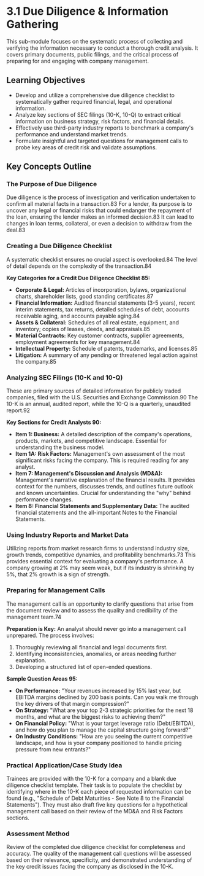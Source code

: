# 3.1 Due Diligence & Information Gathering

This sub-module focuses on the systematic process of collecting and verifying the information necessary to conduct a thorough credit analysis. It covers primary documents, public filings, and the critical process of preparing for and engaging with company management.

## Learning Objectives

- Develop and utilize a comprehensive due diligence checklist to systematically gather required financial, legal, and operational information.
- Analyze key sections of SEC filings (10-K, 10-Q) to extract critical information on business strategy, risk factors, and financial details.
- Effectively use third-party industry reports to benchmark a company's performance and understand market trends.
- Formulate insightful and targeted questions for management calls to probe key areas of credit risk and validate assumptions.

## Key Concepts Outline

### The Purpose of Due Diligence
Due diligence is the process of investigation and verification undertaken to confirm all material facts in a transaction.83
For a lender, its purpose is to uncover any legal or financial risks that could endanger the repayment of the loan, ensuring the lender makes an informed decision.83 It can lead to changes in loan terms, collateral, or even a decision to withdraw from the deal.83

### Creating a Due Diligence Checklist
A systematic checklist ensures no crucial aspect is overlooked.84 The level of detail depends on the complexity of the transaction.84

**Key Categories for a Credit Due Diligence Checklist 85:**
- **Corporate & Legal:** Articles of incorporation, bylaws, organizational charts, shareholder lists, good standing certificates.87
- **Financial Information:** Audited financial statements (3-5 years), recent interim statements, tax returns, detailed schedules of debt, accounts receivable aging, and accounts payable aging.84
- **Assets & Collateral:** Schedules of all real estate, equipment, and inventory; copies of leases, deeds, and appraisals.85
- **Material Contracts:** Key customer contracts, supplier agreements, employment agreements for key management.84
- **Intellectual Property:** Schedule of patents, trademarks, and licenses.85
- **Litigation:** A summary of any pending or threatened legal action against the company.85

### Analyzing SEC Filings (10-K and 10-Q)
These are primary sources of detailed information for publicly traded companies, filed with the U.S. Securities and Exchange Commission.90 The 10-K is an annual, audited report, while the 10-Q is a quarterly, unaudited report.92

**Key Sections for Credit Analysts 90:**
- **Item 1: Business:** A detailed description of the company's operations, products, markets, and competitive landscape. Essential for understanding the business model.
- **Item 1A: Risk Factors:** Management's own assessment of the most significant risks facing the company. This is required reading for any analyst.
- **Item 7: Management's Discussion and Analysis (MD&A):** Management's narrative explanation of the financial results. It provides context for the numbers, discusses trends, and outlines future outlook and known uncertainties. Crucial for understanding the "why" behind performance changes.
- **Item 8: Financial Statements and Supplementary Data:** The audited financial statements and the all-important Notes to the Financial Statements.

### Using Industry Reports and Market Data
Utilizing reports from market research firms to understand industry size, growth trends, competitive dynamics, and profitability benchmarks.73
This provides essential context for evaluating a company's performance. A company growing at 2% may seem weak, but if its industry is shrinking by 5%, that 2% growth is a sign of strength.

### Preparing for Management Calls
The management call is an opportunity to clarify questions that arise from the document review and to assess the quality and credibility of the management team.74

**Preparation is Key:** An analyst should never go into a management call unprepared. The process involves:
1.  Thoroughly reviewing all financial and legal documents first.
2.  Identifying inconsistencies, anomalies, or areas needing further explanation.
3.  Developing a structured list of open-ended questions.

**Sample Question Areas 95:**
- **On Performance:** "Your revenues increased by 15% last year, but EBITDA margins declined by 200 basis points. Can you walk me through the key drivers of that margin compression?"
- **On Strategy:** "What are your top 2-3 strategic priorities for the next 18 months, and what are the biggest risks to achieving them?"
- **On Financial Policy:** "What is your target leverage ratio (Debt/EBITDA), and how do you plan to manage the capital structure going forward?"
- **On Industry Conditions:** "How are you seeing the current competitive landscape, and how is your company positioned to handle pricing pressure from new entrants?"

### Practical Application/Case Study Idea

Trainees are provided with the 10-K for a company and a blank due diligence checklist template. Their task is to populate the checklist by identifying where in the 10-K each piece of requested information can be found (e.g., "Schedule of Debt Maturities - See Note 8 to the Financial Statements"). They must also draft five key questions for a hypothetical management call based on their review of the MD&A and Risk Factors sections.

### Assessment Method

Review of the completed due diligence checklist for completeness and accuracy. The quality of the management call questions will be assessed based on their relevance, specificity, and demonstrated understanding of the key credit issues facing the company as disclosed in the 10-K.
